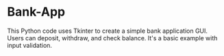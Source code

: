 # Bank-App
This Python code uses Tkinter to create a simple bank application GUI. Users can deposit, withdraw, and check balance. It's a basic example with input validation.
